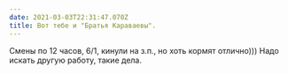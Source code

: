 ```yaml
---
date: 2021-03-03T22:31:47.070Z
title: Вот тебе и "Братья Караваевы".
---
```

Смены по 12 часов, 6/1, кинули на з.п., но хоть кормят отлично))) Надо искать другую работу, такие дела.